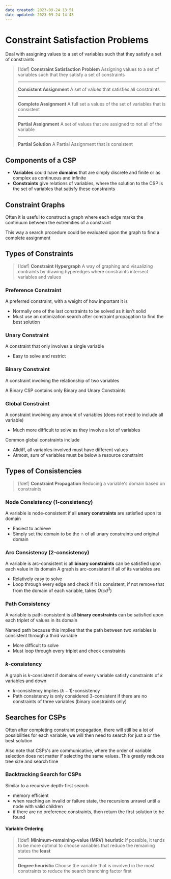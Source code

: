 ```yaml
---
date created: 2023-09-24 13:51
date updated: 2023-09-24 14:43
---
```


# Constraint Satisfaction Problems

Deal with assigning values to a set of variables such that they satisfy a set of constraints

> [!def]
> **Constraint Satisfaction Problem**
> Assigning values to a set of variables such that they satisfy a set of constraints
>
> ---
>
> **Consistent Assignment**
> A set of values that satisfies all constraints
>
> ---
>
> **Complete Assignment**
> A full set a values of the set of variables that is consistent
>
> ---
>
> **Partial Assignment**
> A set of values that are assigned to not all of the variable
>
> ---
>
> **Partial Solution**
> A Partial Assignment that is consistent

## Components of a CSP

- **Variables** could have **domains** that are simply discrete and finite or as complex as continuous and infinite
- **Constraints** give relations of variables, where the solution to the CSP is the set of variables that satisfy these constraints

## Constraint Graphs

Often it is useful to construct a graph where each edge marks the continuum between the extremities of a constraint

This way a search procedure could be evaluated upon the graph to find a complete assignment

## Types of Constraints

> [!def]
> **Constraint Hypergraph**
> A way of graphing and visualizing contraints by drawing hyperedges where constraints intersect variables and values

### Preference Constraint

A preferred constraint, with a weight of how important it is

- Normally one of the last constraints to be solved as it isn't solid
- Must use an optimization search after constraint propagation to find the best solution

### Unary Constraint

A constraint that only involves a single variable

- Easy to solve and restrict

### Binary Constraint

A constraint involving the relationship of two variables

A Binary CSP contains only Binary and Unary Constraints

### Global Constraint

A constraint involving any amount of variables (does not need to include all variable)

- Much more difficult to solve as they involve a lot of variables

Common global constraints include

- $\text{Alldiff}$, all variables involved must have different values
- $\text{Atmost}$, sum of variables must be below a resource constraint

## Types of Consistencies

> [!def]
> **Constraint Propagation**
> Reducing a variable's domain based on constraints

### Node Consistency (1-consistency)

A variable is node-consistent if all **unary constraints** are satisfied upon its domain

- Easiest to achieve
- Simply set the domain to be the $\cap$ of all unary constraints and original domain

### Arc Consistency (2-consistency)

A variable is arc-consistent is all **binary constraints** can be satisfied upon each value in its domain
A graph is arc-consistent if all of its variables are

- Relatively easy to solve
- Loop through every edge and check if it is consistent, if not remove that from the domain of each variable, takes $O(cd^3)$

### Path Consistency

A variable is path-consistent is all **binary constraints** can be satisfied upon each triplet of values in its domain

Named path because this implies that the path between two variables is consistent through a third variable

- More difficult to solve
- Must loop through every triplet and check constraints

### $k$-consistency

A graph is $k$-consistent if domains of every variable satisfy constraints of $k$ variables and down

- $k$-consistency implies $(k-1)$-consistency
- Path consistency is only considered 3-consistent if there are no constraints of three variables (binary constraints only)

## Searches for CSPs

Often after completing constraint propagation, there will still be a lot of possibilities for each variable, we will then need to search for just a or the best solution

Also note that CSPs's are communicative, where the order of variable selection does not matter if selecting the same values. This greatly reduces tree size and search time

### Backtracking Search for CSPs

Similar to a recursive depth-first search

- memory efficient
- when reaching an invalid or failure state, the recursions unravel until a node with valid children
- if there are no preference constraints, then return the first solution to be found

#### Variable Ordering

> [!def]
> **Minimum-remaining-value (MRV) heuristic**
> If possible, it tends to be more optimal to choose variables that reduce the remaining states the **least**
>
> ---
>
> **Degree heuristic**
> Choose the variable that is involved in the most constraints to reduce the search branching factor first
